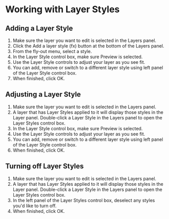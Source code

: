 # Working with Layer Styles

## Adding a Layer Style

1. Make sure the layer you want to edit is selected in the Layers panel.
2. Click the Add a layer style (fx) button at the bottom of the Layers panel.
3. From the fly-out menu, select a style.
4. In the Layer Style control box, make sure Preview is selected. 
5. Use the Layer Style controls to adjust your layer as you see fit. 
6. You can add, remove or switch to a different layer style using left panel of the Layer Style control box. 
7. When finished, click OK.

## Adjusting a Layer Style

1. Make sure the layer you want to edit is selected in the Layers panel.
2. A layer that has Layer Styles applied to it will display those styles in the Layer panel. Double-click a Layer Style in the Layers panel to open the Layer Styles control box. 
3. In the Layer Style control box, make sure Preview is selected.
4. Use the Layer Style controls to adjust your layer as you see fit.
5. You can add, remove or switch to a different layer style using left panel of the Layer Style control box.
6. When finished, click OK.

## Turning off Layer Styles

1. Make sure the layer you want to edit is selected in the Layers panel.
2. A layer that has Layer Styles applied to it will display those styles in the Layer panel. Double-click a Layer Style in the Layers panel to open the Layer Styles control box.
3. In the left panel of the Layer Styles control box, deselect any styles you'd like to turn off.
4. When finished, click OK.



